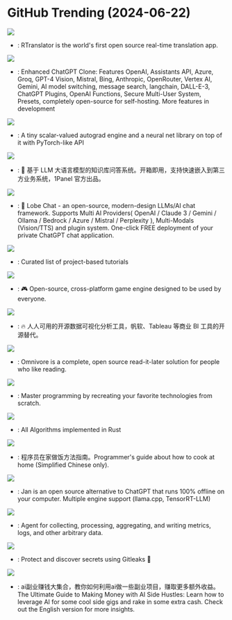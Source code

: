 # GitHub Trending (2024-06-22)

![](https://img.shields.io/badge/C%2B%2B-New%20216-green?style=flat-square&logo=appveyor)
- [](https://github.comundefined): RTranslator is the world's first open source real-time translation app.

![](https://img.shields.io/badge/TypeScript-New%20173-green?style=flat-square&logo=appveyor)
- [](https://github.comundefined): Enhanced ChatGPT Clone: Features OpenAI, Assistants API, Azure, Groq, GPT-4 Vision, Mistral, Bing, Anthropic, OpenRouter, Vertex AI, Gemini, AI model switching, message search, langchain, DALL-E-3, ChatGPT Plugins, OpenAI Functions, Secure Multi-User System, Presets, completely open-source for self-hosting. More features in development

![](https://img.shields.io/badge/Jupyter%20Notebook-New%20127-green?style=flat-square&logo=appveyor)
- [](https://github.comundefined): A tiny scalar-valued autograd engine and a neural net library on top of it with PyTorch-like API

![](https://img.shields.io/badge/Python-New%2049-green?style=flat-square&logo=appveyor)
- [](https://github.comundefined): 🚀 基于 LLM 大语言模型的知识库问答系统。开箱即用，支持快速嵌入到第三方业务系统，1Panel 官方出品。

![](https://img.shields.io/badge/TypeScript-New%20163-green?style=flat-square&logo=appveyor)
- [](https://github.comundefined): 🤯 Lobe Chat - an open-source, modern-design LLMs/AI chat framework. Supports Multi AI Providers( OpenAI / Claude 3 / Gemini / Ollama / Bedrock / Azure / Mistral / Perplexity ), Multi-Modals (Vision/TTS) and plugin system. One-click FREE deployment of your private ChatGPT chat application.

![](https://img.shields.io/badge/none-New%20190-green?style=flat-square&logo=appveyor)
- [](https://github.comundefined): Curated list of project-based tutorials

![](https://img.shields.io/badge/JavaScript-New%20170-green?style=flat-square&logo=appveyor)
- [](https://github.comundefined): 🎮 Open-source, cross-platform game engine designed to be used by everyone.

![](https://img.shields.io/badge/Java-New%2014-green?style=flat-square&logo=appveyor)
- [](https://github.comundefined): 🔥 人人可用的开源数据可视化分析工具，帆软、Tableau 等商业 BI 工具的开源替代。

![](https://img.shields.io/badge/TypeScript-New%20270-green?style=flat-square&logo=appveyor)
- [](https://github.comundefined): Omnivore is a complete, open source read-it-later solution for people who like reading.

![](https://img.shields.io/badge/none-New%20394-green?style=flat-square&logo=appveyor)
- [](https://github.comundefined): Master programming by recreating your favorite technologies from scratch.

![](https://img.shields.io/badge/Rust-New%2040-green?style=flat-square&logo=appveyor)
- [](https://github.comundefined): All Algorithms implemented in Rust

![](https://img.shields.io/badge/Dockerfile-New%20228-green?style=flat-square&logo=appveyor)
- [](https://github.comundefined): 程序员在家做饭方法指南。Programmer's guide about how to cook at home (Simplified Chinese only).

![](https://img.shields.io/badge/TypeScript-New%2094-green?style=flat-square&logo=appveyor)
- [](https://github.comundefined): Jan is an open source alternative to ChatGPT that runs 100% offline on your computer. Multiple engine support (llama.cpp, TensorRT-LLM)

![](https://img.shields.io/badge/Go-New%2023-green?style=flat-square&logo=appveyor)
- [](https://github.comundefined): Agent for collecting, processing, aggregating, and writing metrics, logs, and other arbitrary data.

![](https://img.shields.io/badge/Go-New%20195-green?style=flat-square&logo=appveyor)
- [](https://github.comundefined): Protect and discover secrets using Gitleaks 🔑

![](https://img.shields.io/badge/none-New%20147-green?style=flat-square&logo=appveyor)
- [](https://github.comundefined): ai副业赚钱大集合，教你如何利用ai做一些副业项目，赚取更多额外收益。The Ultimate Guide to Making Money with AI Side Hustles: Learn how to leverage AI for some cool side gigs and rake in some extra cash. Check out the English version for more insights.

